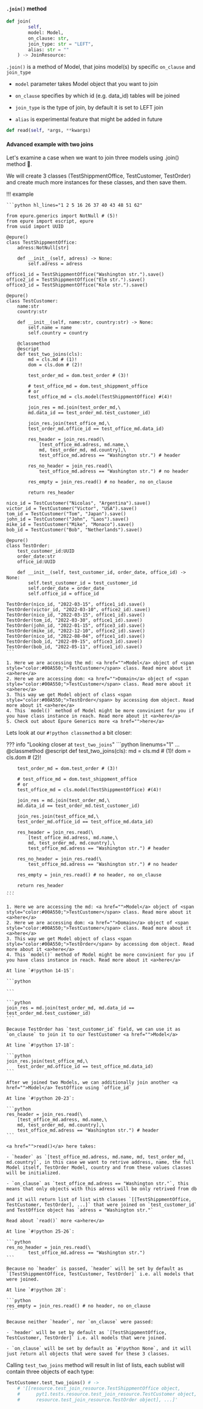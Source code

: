 #### `.join()` method

```python hl_lines="3" title="model.py"
def join(
        self, 
        model: Model, 
        on_clause: str, 
        join_type: str = "LEFT", 
        alias: str = ""
    ) -> JoinResource:
```

`.join()` is a method of <a>Model</a>, that joins model(s) by specific `on_clause` and `join_type`

- `model` parameter takes <a>Model</a> object that you want to join

- `on_clause` specifies by which id (e.g. data_id) tables will be joined

- `join_type` is the type of join, by default it is set to LEFT join

- `alias` is experimental feature that might be added in future

```python hl_lines="3" title="model.py"
def read(self, *args, **kwargs)
```

#### Advanced example with two joins

Let's examine a case when we want to join three models using .join() method :thinking:. 

We will create 3 classes (TestShippmentOffice, TestCustomer, TestOrder) and create much more instances for these classes, and then save them.

!!! example

    ```python hl_lines="1 2 5 16 26 37 40 43 48 51 62"
    
    from epure.generics import NotNull # (5)!
    from epure import escript, epure
    from uuid import UUID

    @epure()
    class TestShippmentOffice:
        adress:NotNull[str]

        def __init__(self, adress) -> None:
            self.adress = adress

    office1_id = TestShippmentOffice("Washington str.").save()
    office2_id = TestShippmentOffice("Elm str.").save()
    office3_id = TestShippmentOffice("Kole str.").save()

    @epure()
    class TestCustomer:
        name:str
        country:str

        def __init__(self, name:str, country:str) -> None:
            self.name = name
            self.country = country

        @classmethod
        @escript
        def test_two_joins(cls):
            md = cls.md # (1)!
            dom = cls.dom # (2)!

            test_order_md = dom.test_order # (3)!

            # test_office_md = dom.test_shippment_office
            # or
            test_office_md = cls.model(TestShippmentOffice) #(4)!
            
            join_res = md.join(test_order_md,\
            md.data_id == test_order_md.test_customer_id) 

            join_res.join(test_office_md,\
            test_order_md.office_id == test_office_md.data_id) 

            res_header = join_res.read(\
                [test_office_md.adress, md.name,\
                md, test_order_md, md.country],\ 
                test_office_md.adress == "Washington str.") # header

            res_no_header = join_res.read(\
                test_office_md.adress == "Washington str.") # no header

            res_empty = join_res.read() # no header, no on_clause

            return res_header

    nico_id = TestCustomer("Nicolas", "Argentina").save()
    victor_id = TestCustomer("Victor", "USA").save()
    tom_id = TestCustomer("Tom", "Japan").save()
    john_id = TestCustomer("John", "Laos").save()
    mike_id = TestCustomer("Mike", "Monaco").save()
    bob_id = TestCustomer("Bob", "Netherlands").save()

    @epure()
    class TestOrder:
        test_customer_id:UUID
        order_date:str 
        office_id:UUID

        def __init__(self, test_customer_id, order_date, office_id) -> None:
            self.test_customer_id = test_customer_id
            self.order_date = order_date
            self.office_id = office_id

    TestOrder(nico_id, "2022-03-15", office1_id).save()
    TestOrder(victor_id, "2022-03-10", office2_id).save()
    TestOrder(nico_id, "2022-03-15", office1_id).save()
    TestOrder(tom_id, "2022-03-30", office1_id).save()
    TestOrder(john_id, "2022-01-15", office3_id).save()
    TestOrder(mike_id, "2022-12-10", office2_id).save()
    TestOrder(nico_id, "2022-08-04", office1_id).save()
    TestOrder(bob_id, "2022-09-15", office3_id).save()
    TestOrder(bob_id, "2022-05-11", office1_id).save()
    ```

    1. Here we are accessing the md: <a href="">Model</a> object of <span style="color:#00A550;">TestCustomer</span> class. Read more about it <a>here</a>
    2. Here we are accessing dom: <a href="">Domain</a> object of <span style="color:#00A550;">TestCustomer</span> class. Read more about it <a>here</a>
    3. This way we get Model object of class <span style="color:#00A550;">TestOrder</span> by accessing dom object. Read more about it <a>here</a>
    4. This `model()` method of Model might be more convinient for you if you have class instance in reach. Read more about it <a>here</a>
    5. Check out about Epure Generics more <a href="">here</a>



Lets look at our `#!python classmethod` a bit closer:

??? info "Looking closer at `test_two_joins`"
    ```python linenums="1"
    ...
    @classmethod
    @escript
    def test_two_joins(cls):
        md = cls.md # (1)!
        dom = cls.dom # (2)!

        test_order_md = dom.test_order # (3)!

        # test_office_md = dom.test_shippment_office
        # or
        test_office_md = cls.model(TestShippmentOffice) #(4)!
        
        join_res = md.join(test_order_md,\
        md.data_id == test_order_md.test_customer_id) 

        join_res.join(test_office_md,\
        test_order_md.office_id == test_office_md.data_id) 

        res_header = join_res.read(\
            [test_office_md.adress, md.name,\
            md, test_order_md, md.country],\ 
            test_office_md.adress == "Washington str.") # header

        res_no_header = join_res.read(\
            test_office_md.adress == "Washington str.") # no header

        res_empty = join_res.read() # no header, no on_clause

        return res_header
    ...
    ```

    1. Here we are accessing the md: <a href="">Model</a> object of <span style="color:#00A550;">TestCustomer</span> class. Read more about it <a>here</a>
    2. Here we are accessing dom: <a href="">Domain</a> object of <span style="color:#00A550;">TestCustomer</span> class. Read more about it <a>here</a>
    3. This way we get Model object of class <span style="color:#00A550;">TestOrder</span> by accessing dom object. Read more about it <a>here</a>
    4. This `model()` method of Model might be more convinient for you if you have class instance in reach. Read more about it <a>here</a>

    At line `#!python 14-15`:

    ```python
    
    ```

    ```python
    join_res = md.join(test_order_md, md.data_id == test_order_md.test_customer_id) 
    ```

    Because TestOrder has `test_customer_id` field, we can use it as `on_clause` to join it to our TestCustomer <a href="">Model</a>

    At line `#!python 17-18`:

    ```python
    join_res.join(test_office_md,\
        test_order_md.office_id == test_office_md.data_id) 
    ```

    After we joined two Models, we can additionally join another <a href="">Model</a> TestOffice using `office_id`

    At line `#!python 20-23`:

    ```python
    res_header = join_res.read(\
        [test_office_md.adress, md.name,\
        md, test_order_md, md.country],\ 
        test_office_md.adress == "Washington str.") # header
    ```

    <a href="">read()</a> here takes:

    - `header` as `[test_office_md.adress, md.name, md, test_order_md, md.country]`, in this case we want to retrive address, name, the full Model itself, TestOrder Model, country and from these values classes will be initialized. 
    
    - `on_clause` as `test_office_md.adress == "Washington str."`, this means that only objects with this adress will be only retrived from db
        
    and it will return list of list with classes `[[TestShippmentOffice, TestCustomer, TestOrder], ...]` that were joined on `test_customer_id` and TestOffice object has `adress = "Washington str."`

    Read about `read()` more <a>here</a>

    At line `#!python 25-26`:

    ```python
    res_no_header = join_res.read(\
            test_office_md.adress == "Washington str.")
    ```
    
    Because no `header` is passed, `header` will be set by default as `[TestShippmentOffice, TestCustomer, TestOrder]` i.e. all models that were joined. 

    At line `#!python 28`:

    ```python
    res_empty = join_res.read() # no header, no on_clause
    ```

    Because neither `header`, nor `on_clause` were passed: 
    
    - `header` will be set by default as `[TestShippmentOffice, TestCustomer, TestOrder]` i.e. all models that were joined.

    - `on_clause` will be set by default as `#!python None`, and it will just return all objects that were saved for these 3 classes.

Calling `test_two_joins` method will result in list of lists, each sublist will contain three objects of each type:

``` python
TestCustomer.test_two_joins() # ->
    # '[[resource.test_join_resource.TestShippmentOffice object, 
    #      pyt1.tests.resource.test_join_resource.TestCustomer object, 
    #      resource.test_join_resource.TestOrder object], ...]'
```